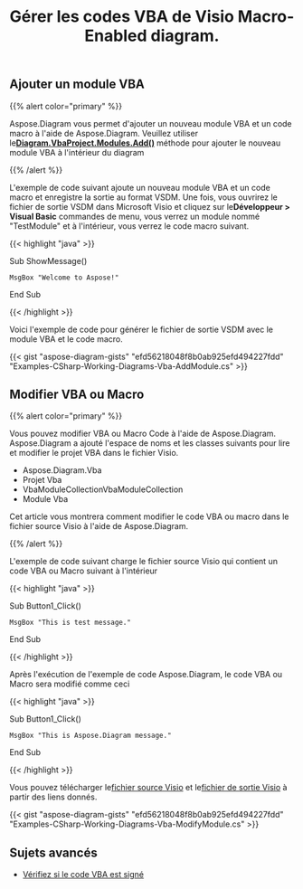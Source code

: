 ﻿---
title: Gérer les codes VBA de Visio Macro-Enabled diagram.
linktitle: Diagram Projet VBA
type: docs
weight: 200
url: /fr/net/working-with-vbaproject/
description: Ajoutez un module VBA et modifiez VBA ou une macro avec la bibliothèque Aspose.Diagram.
---
## **Ajouter un module VBA**
{{% alert color="primary" %}}

 Aspose.Diagram vous permet d'ajouter un nouveau module VBA et un code macro à l'aide de Aspose.Diagram. Veuillez utiliser le[**Diagram.VbaProject.Modules.Add()**](https://reference.aspose.com/diagram/net/aspose.diagram.vba/vbamodulecollection/methods/add/index) méthode pour ajouter le nouveau module VBA à l'intérieur du diagram

{{% /alert %}}

 L'exemple de code suivant ajoute un nouveau module VBA et un code macro et enregistre la sortie au format VSDM. Une fois, vous ouvrirez le fichier de sortie VSDM dans Microsoft Visio et cliquez sur le**Développeur > Visual Basic** commandes de menu, vous verrez un module nommé "TestModule" et à l'intérieur, vous verrez le code macro suivant.

{{< highlight "java" >}}

 Sub ShowMessage()

    MsgBox "Welcome to Aspose!"

End Sub

{{< /highlight >}}

Voici l'exemple de code pour générer le fichier de sortie VSDM avec le module VBA et le code macro.

{{< gist "aspose-diagram-gists" "efd56218048f8b0ab925efd494227fdd" "Examples-CSharp-Working-Diagrams-Vba-AddModule.cs" >}}

## **Modifier VBA ou Macro**

{{% alert color="primary" %}} 

Vous pouvez modifier VBA ou Macro Code à l'aide de Aspose.Diagram. Aspose.Diagram a ajouté l'espace de noms et les classes suivants pour lire et modifier le projet VBA dans le fichier Visio.

- Aspose.Diagram.Vba
- Projet Vba
- VbaModuleCollectionVbaModuleCollection
- Module Vba

Cet article vous montrera comment modifier le code VBA ou macro dans le fichier source Visio à l'aide de Aspose.Diagram.

{{% /alert %}} 

L'exemple de code suivant charge le fichier source Visio qui contient un code VBA ou Macro suivant à l'intérieur

{{< highlight "java" >}}

 Sub Button1_Click()

    MsgBox "This is test message."

End Sub

{{< /highlight >}}

Après l'exécution de l'exemple de code Aspose.Diagram, le code VBA ou Macro sera modifié comme ceci

{{< highlight "java" >}}

 Sub Button1_Click()

    MsgBox "This is Aspose.Diagram message."

End Sub

{{< /highlight >}}

 Vous pouvez télécharger le[fichier source Visio]() et le[fichier de sortie Visio]() à partir des liens donnés.

{{< gist "aspose-diagram-gists" "efd56218048f8b0ab925efd494227fdd" "Examples-CSharp-Working-Diagrams-Vba-ModifyModule.cs" >}}

## **Sujets avancés**
- [Vérifiez si le code VBA est signé](/diagram/fr/net/check-if-vba-code-is-signed/)
